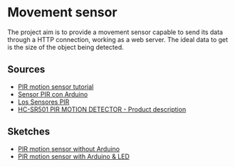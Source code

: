 # Movement sensor

The project aim is to provide a movement sensor capable to send its data
through a HTTP connection, working as a web server. The ideal data to get is
the size of the object being detected.

## Sources

* [PIR motion sensor tutorial](http://www.instructables.com/id/PIR-Motion-Sensor-Tutorial/)
* [Sensor PIR con Arduino](http://hetpro-store.com/TUTORIALES/sensor-pir-con-arduino/)
* [Los Sensores PIR](http://www.prometec.net/sensor-pir/)
* [HC-SR501 PIR MOTION DETECTOR - Product description](https://www.mpja.com/download/31227sc.pdf)

## Sketches

* [PIR motion sensor without Arduino](https://circuits.io/circuits/3167097-pir-motion-sensor-without-arduino)
* [PIR motion sensor with Arduino & LED](https://circuits.io/circuits/3167413-pir-motion-sensor-with-arduino)
